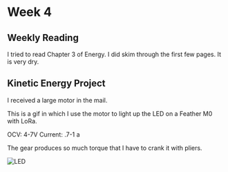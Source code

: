 # Week 4

## Weekly Reading

I tried to read Chapter 3 of Energy. I did skim through the first few pages. It is very dry.

## Kinetic Energy Project

I received a large motor in the mail.


This is a gif in which I use the motor to light up the LED on a Feather M0 with LoRa. 

OCV: 4-7V
Current: .7-1 a

The gear produces so much torque that I have to crank it with pliers.

![LED](https://enderversing.github.io/itp-blog/assets/img/kinetic_2.gif)
